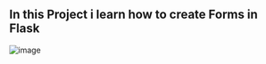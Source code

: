 <h2>In this Project i learn how to create Forms in Flask</h2>

![image](https://github.com/Rakesh953/flask_project_4_Form/assets/114344426/e4183e7e-ffba-4f47-8ec9-1caf0bcedf78)
